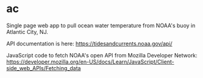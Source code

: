 ac
===

Single page web app to pull ocean water temperature from NOAA's buoy in Atlantic City, NJ.

API documentation is here: https://tidesandcurrents.noaa.gov/api/

JavaScript code to fetch NOAA's open API from Mozilla Developer Network: https://developer.mozilla.org/en-US/docs/Learn/JavaScript/Client-side_web_APIs/Fetching_data
